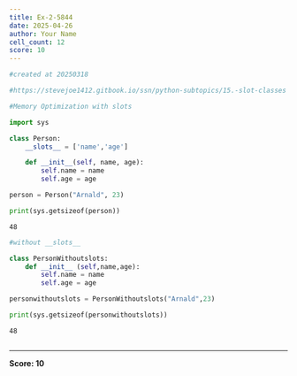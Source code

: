 ```yaml
---
title: Ex-2-5844
date: 2025-04-26
author: Your Name
cell_count: 12
score: 10
---
```


```python
#created at 20250318
```


```python
#https://stevejoe1412.gitbook.io/ssn/python-subtopics/15.-slot-classes
```


```python
#Memory Optimization with slots
```


```python
import sys
```


```python
class Person:
    __slots__ = ['name','age']

    def __init__(self, name, age):
        self.name = name
        self.age = age
```


```python
person = Person("Arnald", 23)
```


```python
print(sys.getsizeof(person))
```

    48



```python
#without __slots__
```


```python
class PersonWithoutslots:
    def __init__ (self,name,age):
        self.name = name
        self.age = age
```


```python
personwithoutslots = PersonWithoutslots("Arnald",23)
```


```python
print(sys.getsizeof(personwithoutslots))
```

    48



```python

```


---
**Score: 10**